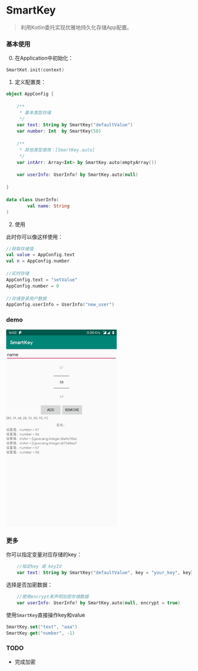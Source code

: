 # SmartKey

> 利用Kotlin委托实现优雅地持久化存储App配置。



### 基本使用

0. 在Application中初始化：

```kotlin
SmartKet.init(context)
```

1. 定义配置类：
```kotlin
object AppConfig {

    /**
     * 基本类型存储
     */
    var text: String by SmartKey("defaultValue")
    var number: Int  by SmartKey(50)

    /**
     * 其他类型使用：[SmartKey.auto]
     */
    var intArr: Array<Int> by SmartKey.auto(emptyArray())

    var userInfo: UserInfo? by SmartKey.auto(null)

}

data class UserInfo(
        val name: String
)
```

2. 使用

此时你可以像这样使用：

```kotlin
//获取存储值
val value = AppConfig.text
val n = AppConfig.number 

//实时存储
AppConfig.text = "setValue"
AppConfig.number = 0

//存储登录用户数据
AppConfig.userInfo = UserInfo("new_user")

```

### demo

<img src="screenshot/Screenshot.jpg" style="max-width:100%;width: 300px;" />

### 更多

你可以指定变量对应存储的key：
```kotlin
    //指定key 或 keyId
    var text: String by SmartKey("defaultValue", key = "your_key", keyId = R.string.key_text)
```

选择是否加密数据：

```kotlin
    //使用encrypt来声明加密存储数据
    var userInfo: UserInfo? by SmartKey.auto(null, encrypt = true)

```

使用`SmartKey`直接操作key和value

```kotlin
SmartKey.set("text", "aaa")
SmartKey.get("number", -1)

```


### TODO

- 完成加密
